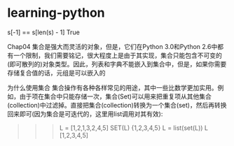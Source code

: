 learning-python
===============
s[-1] == s[len(s) - 1]   True


Chap04
集合是强大而灵活的对象，但是，它们在Python 3.0和Python 2.6中都有一个限制，我们需要铭记，很大程度上是由于其实现，集合只能包含不可变的(即可散列的)对象类型。因此，列表和字典不能嵌入到集合中，但是，如果你需要存储复合值的话，元组是可以嵌入的

为什么使用集合
集合操作有各种各样常见的用途，其中一些比数学更加实用。例如，由于项在集合中只能存储一次，集合(Set)可以用来把重复项从其他集合(collection)中过滤掉。直接把集合(collection)转换为一个集合(set)，然后再转换回来即可(因为集合是可迭代的，这里用list调用对其有效):
>>> L = [1,2,1,3,2,4,5]
>>> SET(L)
{1,2,3,4,5}
>>> L = list(set(L))
L
[1,2,3,4,5]
